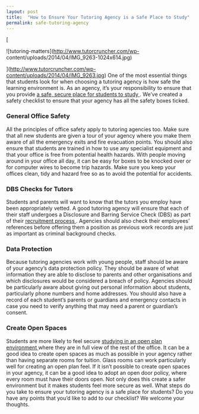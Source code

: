```yaml
---
layout: post
title:  "How to Ensure Your Tutoring Agency is a Safe Place to Study"
permalink: safe-tutoring-agency
---
```

[

![tutoring-matters](http://www.tutorcruncher.com/wp-
content/uploads/2014/04/IMG_9263-1024x614.jpg)

](http://www.tutorcruncher.com/wp-content/uploads/2014/04/IMG_9263.jpg) One of
the most essential things that students look for when choosing a tutoring
agency is how safe the learning environment is. As an agency, it’s your
responsibility to ensure that you provide [ a safe, secure place for students
to study ](http://www.tutorcruncher.com/tuition-agency-ethics/) . We’ve
created a safety checklist to ensure that your agency has all the safety boxes
ticked. 

### General Office Safety

All the principles of office safety apply
to tutoring agencies too. Make sure that all new students are given a tour of
your agency where you make them aware of all the emergency exits and fire
evacuation points. You should also ensure that students are trained in how to
use any specialist equipment and that your office is free from potential
health hazards. With people moving around in your office all day, it can be
easy for boxes to be knocked over or for computer wires to become trip
hazards. Make sure you keep your offices clean, tidy and hazard free so as to
avoid the potential for accidents. 

### DBS Checks for Tutors

Students and
parents will want to know that the tutors you employ have been appropriately
vetted. A good tutoring agency will ensure that each of their staff undergoes
a Disclosure and Barring Service Check (DBS) as part of their [ recruitment
process ](http://www.tutorcruncher.com/how-to-recruit-tutors-for-your-agency/)
. Agencies should also check their employees’ references before offering them
a position as previous work records are just as important as criminal
background checks. 

### Data Protection

Because tutoring agencies work with
young people, staff should be aware of your agency’s data protection policy.
They should be aware of what information they are able to disclose to parents
and other organisations and which disclosures would be considered a breach of
policy. Agencies should be particularly aware about giving out personal
information about students, particularly phone numbers and home addresses. You
should also have a record of each student’s parents or guardians and emergency
contacts in case you need to verify anything that may need a parent or
guardian’s consent. 

### Create Open Spaces

Students are more likely to feel
secure [ studying in an open plan environment
](http://www.tutorcruncher.com/how-to-make-your-tutoring-agency-stand-out/)
where they are in full view of the rest of the office. It can be a good idea
to create open spaces as much as possible in your agency rather than having
separate rooms for tuition. Glass rooms can work particularly well for
creating an open plan feel. If it isn’t possible to create open spaces in your
agency, it can be a good idea to adopt an open door policy, where every room
must have their doors open. Not only does this create a safer environment but
it makes students feel more secure as well. What steps do you take to ensure
your tutoring agency is a safe place for students? Do you have any points that
you’d like to add to our checklist? We welcome your thoughts.
